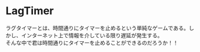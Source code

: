# LagTimer

ラグタイマーとは、時間通りにタイマーを止めるという単純なゲームである。しかし、インターネット上で情報を介している限り遅延が発生する。  
そんな中で君は時間通りにタイマーを止めることができるのだろうか！！
